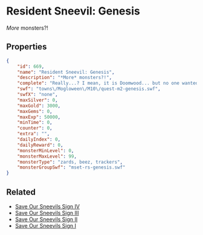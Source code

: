 # Resident Sneevil: Genesis

*More* monsters?!

## Properties

```json
{
    "id": 669,
    "name": "Resident Sneevil: Genesis",
    "description": "*More* monsters?!",
    "complete": "Really...? I mean, it is Doomwood... but no one wanted to check out the creepy abandoned mansion?",
    "swf": "towns\/Mogloween\/M10\/quest-m2-genesis.swf",
    "swfX": "none",
    "maxSilver": 0,
    "maxGold": 3000,
    "maxGems": 0,
    "maxExp": 50000,
    "minTime": 0,
    "counter": 0,
    "extra": "",
    "dailyIndex": 0,
    "dailyReward": 0,
    "monsterMinLevel": 0,
    "monsterMaxLevel": 99,
    "monsterType": "zards, beez, trackers",
    "monsterGroupSwf": "mset-rs-genesis.swf"
}
```

## Related

- [Save Our Sneevils Sign IV](../items/4367-save-our-sneevils-sign-iv.md)
- [Save Our Sneevils Sign III](../items/4368-save-our-sneevils-sign-iii.md)
- [Save Our Sneevils Sign II](../items/4369-save-our-sneevils-sign-ii.md)
- [Save Our Sneevils Sign I](../items/4370-save-our-sneevils-sign-i.md)

